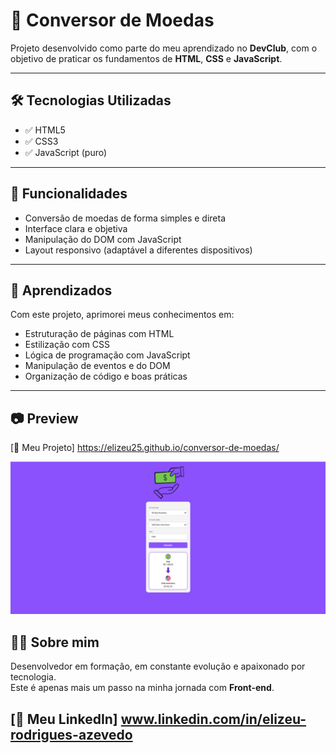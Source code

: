 
# 💱 Conversor de Moedas

Projeto desenvolvido como parte do meu aprendizado no **DevClub**, com o objetivo de praticar os fundamentos de **HTML**, **CSS** e **JavaScript**.

---

## 🛠 Tecnologias Utilizadas

- ✅ HTML5  
- ✅ CSS3  
- ✅ JavaScript (puro)

---

## 📌 Funcionalidades

- Conversão de moedas de forma simples e direta  
- Interface clara e objetiva  
- Manipulação do DOM com JavaScript  
- Layout responsivo (adaptável a diferentes dispositivos)

---

## 🎯 Aprendizados

Com este projeto, aprimorei meus conhecimentos em:

- Estruturação de páginas com HTML  
- Estilização com CSS  
- Lógica de programação com JavaScript  
- Manipulação de eventos e do DOM  
- Organização de código e boas práticas

---

## 📷 Preview
[🔗 Meu Projeto] https://elizeu25.github.io/conversor-de-moedas/


<img src="https://github.com/Elizeu25/conversor-de-moedas/blob/main/Projeto%20conversor%20de%20moedas.PNG?raw=true"/>


## 🙋‍♂️ Sobre mim

Desenvolvedor em formação, em constante evolução e apaixonado por tecnologia.  
Este é apenas mais um passo na minha jornada com **Front-end**.

[🔗 Meu LinkedIn] www.linkedin.com/in/elizeu-rodrigues-azevedo 
---











